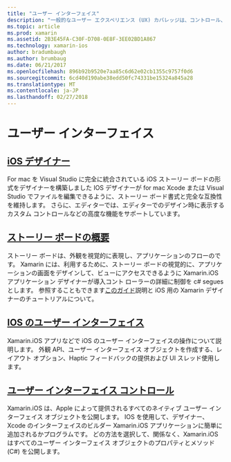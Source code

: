 ```yaml
---
title: "ユーザー インターフェイス"
description: "一般的なユーザー エクスペリエンス (UX) カバレッジは、コントロール、デザイナーやユーザー エクスペリエンスの設計原則などです。"
ms.topic: article
ms.prod: xamarin
ms.assetid: 2B3E45FA-C30F-D708-0E8F-3EE02BD1A867
ms.technology: xamarin-ios
author: bradumbaugh
ms.author: brumbaug
ms.date: 06/21/2017
ms.openlocfilehash: 896b92b9520e7aa85c6d62e02cb1355c9757f0d6
ms.sourcegitcommit: 6cd40d190abe38edd50fc74331be15324a845a28
ms.translationtype: MT
ms.contentlocale: ja-JP
ms.lasthandoff: 02/27/2018
---
```

# <a name="user-interface"></a>ユーザー インターフェイス

## <a name="ios-designeriosuser-interfacedesignerindexmd"></a>[iOS デザイナー](~/ios/user-interface/designer/index.md)

For mac を Visual Studio に完全に統合されている iOS ストーリー ボードの形式をデザイナーを構築しました IOS デザイナーが for mac Xcode または Visual Studio でファイルを編集できるように、ストーリー ボード書式と完全な互換性を維持します。 さらに、エディターでは、エディターでのデザイン時に表示するカスタム コントロールなどの高度な機能をサポートしています。


## <a name="introduction-to-storyboardsiosuser-interfacestoryboardsindexmd"></a>[ストーリー ボードの概要](~/ios/user-interface/storyboards/index.md)

ストーリー ボードは、外観を視覚的に表現し、アプリケーションのフローのです。 Xamarin には、利用するために、ストーリー ボードの視覚的に、アプリケーションの画面をデザインして、ビューにアクセスできるように Xamarin.iOS アプリケーション デザイナーが導入コント ローラーの詳細に制御を c# segues とします。 参照することもできます[このガイド](~/ios/user-interface/designer/introduction.md)説明と iOS 用の Xamarin デザイナーのチュートリアルについて。

## <a name="user-interface-in-iosiosuser-interfaceios-uiindexmd"></a>[IOS のユーザー インターフェイス](~/ios/user-interface/ios-ui/index.md)

Xamarin.iOS アプリなどで iOS のユーザー インターフェイスの操作について説明します。 外観 API、ユーザー インターフェイス オブジェクトを作成する、レイアウト オプション、Haptic フィードバックの提供および UI スレッド使用します。

## <a name="user-interface-controlsiosuser-interfacecontrolsindexmd"></a>[ユーザー インターフェイス コントロール](~/ios/user-interface/controls/index.md)

Xamarin.iOS は、Apple によって提供されるすべてのネイティブ ユーザー インターフェイス オブジェクトを公開します。 IOS を使用して、デザイナー、Xcode のインターフェイスのビルダー Xamarin.iOS アプリケーションに簡単に追加されるかプログラムです。 どの方法を選択して、関係なく、Xamarin.iOS はすべてのユーザー インターフェイス オブジェクトのプロパティとメソッド (C#) を公開します。


